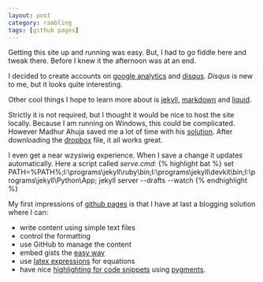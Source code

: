 ```yaml
---
layout: post
category: rambling
tags: [github pages]
---
```

Getting this site up and running was easy. But, I had to go fiddle here and tweak there. Before I knew it the afternoon was at an end. 


I decided to create accounts on [google analytics](http://www.google.com/analytics/) and [disqus](http://codespear.disqus.com/).  _Disqus_ is new to me, but it looks quite interesting.  

Other cool things I hope to learn more about is [jekyll](http://jekyllrb.com/), [markdown](http://daringfireball.net/projects/markdown/) and [liquid](http://liquidmarkup.org/).

Strictly it is not required, but I thought it would be nice to host the site locally. Because I am running on Windows, this could be complicated. However Madhur Ahuja saved me a lot of time with his [solution](http://www.madhur.co.in/blog/2013/07/20/buildportablejekyll.html). After downloading the [dropbox](https://www.dropbox.com/) file, it all works great.

I even get a near wzysiwig experience.  When I save a change it updates automatically.  Here a script called _serve.cmd_:
{% highlight bat %}
set PATH=%PATH%;I:\programs\jekyll\ruby\bin;I:\programs\jekyll\devkit\bin;I:\programs\jekyll\Python\App;
jekyll server --drafts --watch
{% endhighlight %} 	

My first impressions of [github pages](http://pages.github.com/) is that I have at last a blogging solution where I can:
 * write content using simple text files  
 * control the formatting
 * use GitHub to manage the content 
 * embed gists the [easy way](https://gist.github.com/benbalter/5555251)
 * use [latex expressions](http://christopherpoole.github.io/using-mathjax-on-github-pages) for equations
 * have nice [highlighting for code snippets](http://jekyllrb.com/docs/templates/) using [pygments](http://pygments.org).